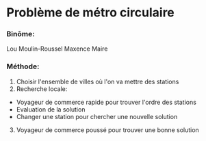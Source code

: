 
# Problème de métro circulaire

### Binôme:
Lou Moulin-Roussel
Maxence Maire

### Méthode:
1. Choisir l'ensemble de villes où l'on va mettre des stations
2. Recherche locale:
- Voyageur de commerce rapide pour trouver l'ordre des stations
- Evaluation de la solution
- Changer une station pour chercher une nouvelle solution
3. Voyageur de commerce poussé pour trouver une bonne solution


